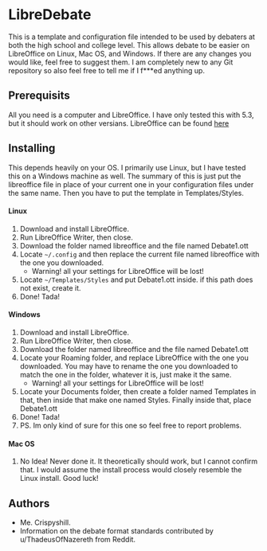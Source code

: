 # LibreDebate
This is a template and configuration file intended to be used by debaters at both the high school and college level. This allows debate to be easier on LibreOffice on Linux, Mac OS, and Windows. If there are any changes you would like, feel free to suggest them. I am completely new to any Git repository so also feel free to tell me if I f***ed anything up.
## Prerequisits
All you need is a computer and LibreOffice. I have only tested this with 5.3, but it should work on other versians.
LibreOffice can be found [here](https://www.libreoffice.org/download/download/)
## Installing
This depends heavily on your OS. I primarily use Linux, but I have tested this on a Windows machine as well. The summary of this is just put the libreoffice file in place of your current one in your configuration files under the same name. Then you have to put the template in Templates/Styles.
#### Linux
1. Download and install LibreOffice.
2. Run LibreOffice Writer, then close.
3. Download the folder named libreoffice and the file named Debate1.ott
4. Locate `~/.config` and then replace the current file named libreoffice with the one you downloaded.
   - Warning! all your settings for LibreOffice will be lost!
5. Locate `~/Templates/Styles` and put Debate1.ott inside. if this path does not exist, create it.
6. Done! Tada!
#### Windows
1. Download and install LibreOffice.
2. Run LibreOffice Writer, then close.
3. Download the folder named libreoffice and the file named Debate1.ott
4. Locate your Roaming folder, and replace LibreOffice with the one you downloaded. You may have to rename the one you downloaded to match the one in the folder, whatever it is, just make it the same.
   - Warning! all your settings for LibreOffice will be lost!
5. Locate your Documents folder, then create a folder named Templates in that, then inside that make one named Styles. Finally inside that, place Debate1.ott
6. Done! Tada!
7. PS. Im only kind of sure for this one so feel free to report problems.
#### Mac OS
1. No Idea! Never done it. It theoretically should work, but I cannot confirm that. I would assume the install process would closely resemble the Linux install. Good luck!
## Authors
- Me. Crispyshill.
- Information on the debate format standards contributed by u/ThadeusOfNazereth from Reddit.
